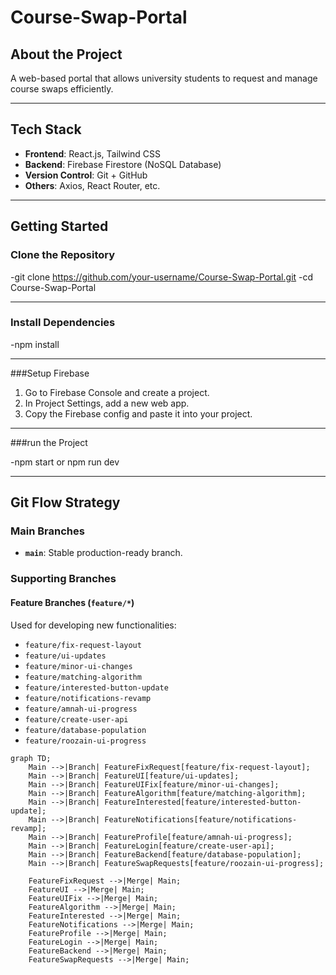 # Course-Swap-Portal

## About the Project
A web-based portal that allows university students to request and manage course swaps efficiently.

---

## Tech Stack

- **Frontend**: React.js, Tailwind CSS
- **Backend**: Firebase Firestore (NoSQL Database)
- **Version Control**: Git + GitHub
- **Others**: Axios, React Router, etc.

---

## Getting Started

### Clone the Repository

-git clone https://github.com/your-username/Course-Swap-Portal.git
-cd Course-Swap-Portal

---

### Install Dependencies

-npm install

---

###Setup Firebase

1. Go to Firebase Console and create a project.
2. In Project Settings, add a new web app.
3. Copy the Firebase config and paste it into your project.

---

###run the Project

-npm start or npm run dev

---

##  Git Flow Strategy

### **Main Branches**
- **`main`**: Stable production-ready branch.

### **Supporting Branches**
#### **Feature Branches (`feature/*`)**
Used for developing new functionalities:
- `feature/fix-request-layout`
- `feature/ui-updates`
- `feature/minor-ui-changes`
- `feature/matching-algorithm`
- `feature/interested-button-update`
- `feature/notifications-revamp`
- `feature/amnah-ui-progress`
- `feature/create-user-api`
- `feature/database-population`
- `feature/roozain-ui-progress`


```mermaid
graph TD;
    Main -->|Branch| FeatureFixRequest[feature/fix-request-layout];
    Main -->|Branch| FeatureUI[feature/ui-updates];
    Main -->|Branch| FeatureUIFix[feature/minor-ui-changes];
    Main -->|Branch| FeatureAlgorithm[feature/matching-algorithm];
    Main -->|Branch| FeatureInterested[feature/interested-button-update];
    Main -->|Branch| FeatureNotifications[feature/notifications-revamp];
    Main -->|Branch| FeatureProfile[feature/amnah-ui-progress];
    Main -->|Branch| FeatureLogin[feature/create-user-api];
    Main -->|Branch| FeatureBackend[feature/database-population];
    Main -->|Branch| FeatureSwapRequests[feature/roozain-ui-progress];
    
    FeatureFixRequest -->|Merge| Main;
    FeatureUI -->|Merge| Main;
    FeatureUIFix -->|Merge| Main;
    FeatureAlgorithm -->|Merge| Main;
    FeatureInterested -->|Merge| Main;
    FeatureNotifications -->|Merge| Main;
    FeatureProfile -->|Merge| Main;
    FeatureLogin -->|Merge| Main;
    FeatureBackend -->|Merge| Main;
    FeatureSwapRequests -->|Merge| Main;

